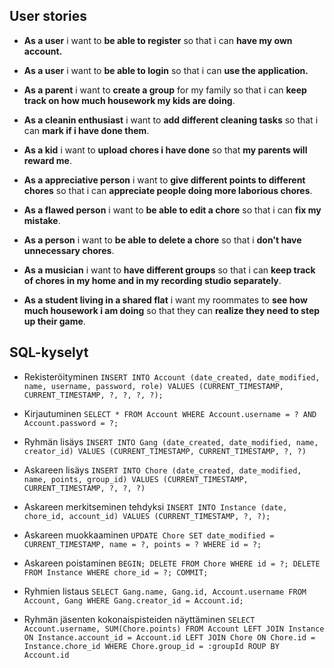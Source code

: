 ## User stories

* **As a user** i want to **be able to register** so that i can **have my own account.**

* **As a user** i want to **be able to login** so that i can **use the application.**

* **As a parent** i want to **create a group** for my family so that i can **keep track on how much housework my kids are doing**.

* **As a cleanin enthusiast** i want to **add different cleaning tasks** so that i can **mark if i have done them**.

* **As a kid** i want to **upload chores i have done** so that **my parents will reward me**.

* **As a appreciative person** i want to **give different points to different chores** so that i can **appreciate people doing more laborious chores**.

* **As a flawed person** i want to **be able to edit a chore** so that i can **fix my mistake**.

* **As a person** i want to **be able to delete a chore** so that i **don't have unnecessary chores**.

* **As a musician** i want to **have different groups** so that i can **keep track of chores in my home and in my recording studio separately**.

* **As a student living in a shared flat** i want my roommates to **see how much housework i am doing** so that they can **realize they need to step up their game**.

## SQL-kyselyt

* Rekisteröityminen `INSERT INTO Account (date_created, date_modified, name, username, password, role) VALUES (CURRENT_TIMESTAMP, CURRENT_TIMESTAMP, ?, ?, ?, ?);`

* Kirjautuminen `SELECT * FROM Account WHERE Account.username = ? AND Account.password = ?;`

* Ryhmän lisäys `INSERT INTO Gang (date_created, date_modified, name, creator_id) VALUES (CURRENT_TIMESTAMP, CURRENT_TIMESTAMP, ?, ?)`

* Askareen lisäys `INSERT INTO Chore (date_created, date_modified, name, points, group_id) VALUES (CURRENT_TIMESTAMP, CURRENT_TIMESTAMP, ?, ?, ?)`

* Askareen merkitseminen tehdyksi `INSERT INTO Instance (date, chore_id, account_id) VALUES (CURRENT_TIMESTAMP, ?, ?);`

* Askareen muokkaaminen `UPDATE Chore SET date_modified = CURRENT_TIMESTAMP, name = ?, points = ? WHERE id = ?;`

* Askareen poistaminen
`BEGIN;
  DELETE FROM Chore WHERE id = ?;
  DELETE FROM Instance WHERE chore_id = ?;
COMMIT;`

* Ryhmien listaus `SELECT Gang.name, Gang.id, Account.username FROM Account, Gang WHERE Gang.creator_id = Account.id;`

* Ryhmän jäsenten kokonaispisteiden näyttäminen
`SELECT Account.username, SUM(Chore.points) FROM Account
    LEFT JOIN Instance ON Instance.account_id = Account.id
    LEFT JOIN Chore ON Chore.id = Instance.chore_id
    WHERE Chore.group_id = :groupId
    ROUP BY Account.id`
